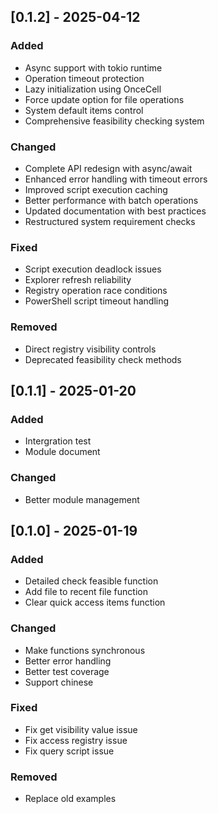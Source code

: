 ## [0.1.2] - 2025-04-12

### Added
- Async support with tokio runtime
- Operation timeout protection
- Lazy initialization using OnceCell
- Force update option for file operations
- System default items control
- Comprehensive feasibility checking system

### Changed
- Complete API redesign with async/await
- Enhanced error handling with timeout errors
- Improved script execution caching
- Better performance with batch operations
- Updated documentation with best practices
- Restructured system requirement checks

### Fixed
- Script execution deadlock issues
- Explorer refresh reliability
- Registry operation race conditions
- PowerShell script timeout handling

### Removed
- Direct registry visibility controls
- Deprecated feasibility check methods

## [0.1.1] - 2025-01-20

### Added

- Intergration test
- Module document

### Changed

- Better module management


## [0.1.0] - 2025-01-19

### Added

- Detailed check feasible function
- Add file to recent file function
- Clear quick access items function

### Changed

- Make functions synchronous
- Better error handling
- Better test coverage
- Support chinese


### Fixed

- Fix get visibility value issue
- Fix access registry issue
- Fix query script issue

### Removed

- Replace old examples
